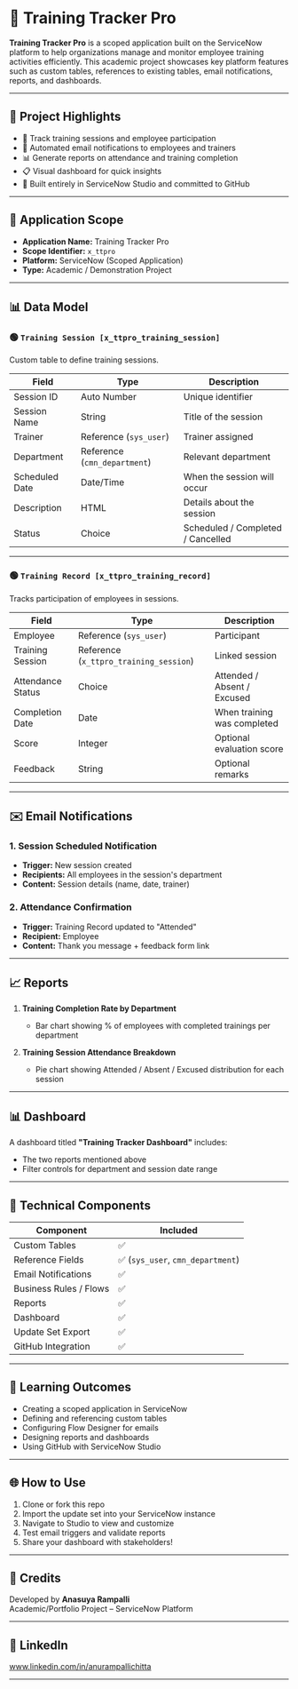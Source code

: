 # 📘 Training Tracker Pro

**Training Tracker Pro** is a scoped application built on the ServiceNow platform to help organizations manage and monitor employee training activities efficiently. This academic project showcases key platform features such as custom tables, references to existing tables, email notifications, reports, and dashboards.

---

## 📌 Project Highlights

- 🎯 Track training sessions and employee participation
- 📧 Automated email notifications to employees and trainers
- 📊 Generate reports on attendance and training completion
- 📋 Visual dashboard for quick insights
- 🔁 Built entirely in ServiceNow Studio and committed to GitHub

---

## 📁 Application Scope

- **Application Name:** Training Tracker Pro
- **Scope Identifier:** `x_ttpro`
- **Platform:** ServiceNow (Scoped Application)
- **Type:** Academic / Demonstration Project

---

## 📊 Data Model

### 🟢 `Training Session [x_ttpro_training_session]`
Custom table to define training sessions.

| Field | Type | Description |
|-------|------|-------------|
| Session ID | Auto Number | Unique identifier |
| Session Name | String | Title of the session |
| Trainer | Reference (`sys_user`) | Trainer assigned |
| Department | Reference (`cmn_department`) | Relevant department |
| Scheduled Date | Date/Time | When the session will occur |
| Description | HTML | Details about the session |
| Status | Choice | Scheduled / Completed / Cancelled |

---

### 🟢 `Training Record [x_ttpro_training_record]`
Tracks participation of employees in sessions.

| Field | Type | Description |
|-------|------|-------------|
| Employee | Reference (`sys_user`) | Participant |
| Training Session | Reference (`x_ttpro_training_session`) | Linked session |
| Attendance Status | Choice | Attended / Absent / Excused |
| Completion Date | Date | When training was completed |
| Score | Integer | Optional evaluation score |
| Feedback | String | Optional remarks |

---

## ✉️ Email Notifications

### 1. Session Scheduled Notification
- **Trigger:** New session created
- **Recipients:** All employees in the session's department
- **Content:** Session details (name, date, trainer)

### 2. Attendance Confirmation
- **Trigger:** Training Record updated to "Attended"
- **Recipient:** Employee
- **Content:** Thank you message + feedback form link

---

## 📈 Reports

1. **Training Completion Rate by Department**
   - Bar chart showing % of employees with completed trainings per department

2. **Training Session Attendance Breakdown**
   - Pie chart showing Attended / Absent / Excused distribution for each session

---

## 📊 Dashboard

A dashboard titled **"Training Tracker Dashboard"** includes:
- The two reports mentioned above
- Filter controls for department and session date range

---

## 🔧 Technical Components

| Component | Included |
|----------|-----------|
| Custom Tables | ✅ |
| Reference Fields | ✅ (`sys_user`, `cmn_department`) |
| Email Notifications | ✅ |
| Business Rules / Flows | ✅ |
| Reports | ✅ |
| Dashboard | ✅ |
| Update Set Export | ✅ |
| GitHub Integration | ✅ |

---

## 🧠 Learning Outcomes

- Creating a scoped application in ServiceNow
- Defining and referencing custom tables
- Configuring Flow Designer for emails
- Designing reports and dashboards
- Using GitHub with ServiceNow Studio

---

## 🌐 How to Use

1. Clone or fork this repo
2. Import the update set into your ServiceNow instance
3. Navigate to Studio to view and customize
4. Test email triggers and validate reports
5. Share your dashboard with stakeholders!

---

## 🤝 Credits

Developed by **Anasuya Rampalli**  
Academic/Portfolio Project – ServiceNow Platform

---

## 🔗 LinkedIn 

www.linkedin.com/in/anurampallichitta



---

